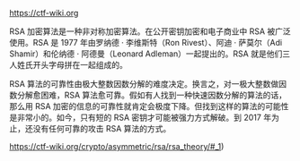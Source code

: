 https://ctf-wiki.org



RSA 加密算法是一种非对称加密算法。在公开密钥加密和电子商业中 RSA 被广泛使用。RSA 是 1977 年由罗纳德 · 李维斯特（Ron Rivest）、阿迪 · 萨莫尔（Adi Shamir）和伦纳德 · 阿德曼（Leonard Adleman）一起提出的。RSA 就是他们三人姓氏开头字母拼在一起组成的。

RSA 算法的可靠性由极大整数因数分解的难度决定。换言之，对一极大整数做因数分解愈困难，RSA 算法愈可靠。假如有人找到一种快速因数分解的算法的话，那么用 RSA 加密的信息的可靠性就肯定会极度下降。但找到这样的算法的可能性是非常小的。如今，只有短的 RSA 密钥才可能被强力方式解破。到 2017 年为止，还没有任何可靠的攻击 RSA 算法的方式。

https://ctf-wiki.org/crypto/asymmetric/rsa/rsa_theory/#_1)

